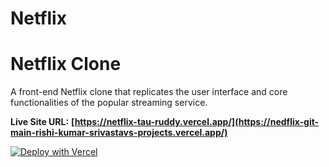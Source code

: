 # Netflix
# Netflix Clone

A front-end Netflix clone that replicates the user interface and core functionalities of the popular streaming service.

**Live Site URL:** **[https://netflix-tau-ruddy.vercel.app/](https://nedflix-git-main-rishi-kumar-srivastavs-projects.vercel.app/)**

[![Deploy with Vercel](https://vercel.com/button)](https://netflix-tau-ruddy.vercel.app/)
